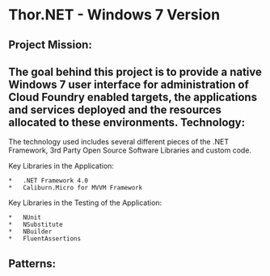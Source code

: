 Thor.NET - Windows 7 Version
===
Project Mission:
---
The goal behind this project is to provide a native Windows 7 user interface for administration of Cloud Foundry enabled targets, the applications and services deployed and the resources allocated to these environments.
Technology:
---
The technology used includes several different pieces of the .NET Framework, 3rd Party Open Source Software Libraries and custom code.

Key Libraries in the Application:

	*	.NET Framework 4.0
	*	Caliburn.Micro for MVVM Framework

Key Libraries in the Testing of the Application:

	*	NUnit
	*	NSubstitute
	*	NBuilder
	*	FluentAssertions

Patterns:
---
